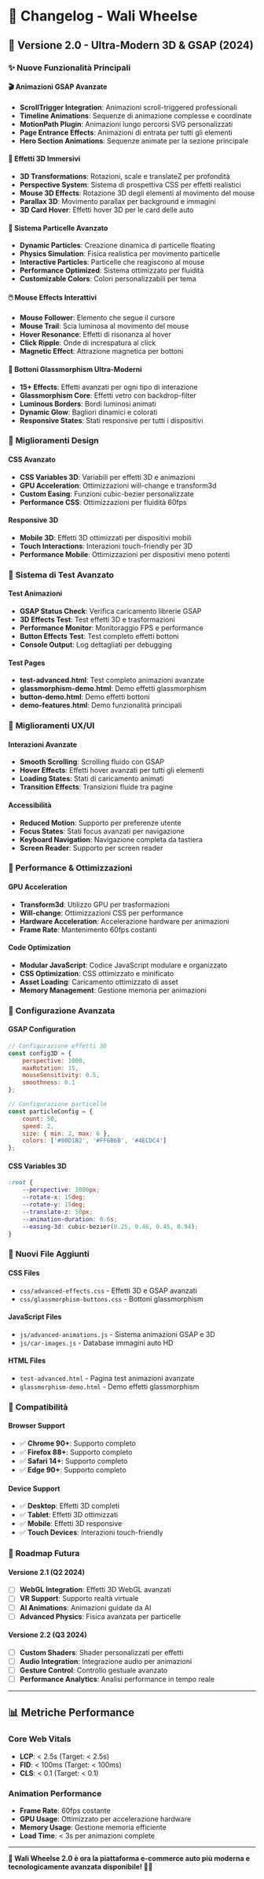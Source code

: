 # 📝 Changelog - Wali Wheelse

## 🚀 Versione 2.0 - Ultra-Modern 3D & GSAP (2024)

### ✨ Nuove Funzionalità Principali

#### 🎬 **Animazioni GSAP Avanzate**
- **ScrollTrigger Integration**: Animazioni scroll-triggered professionali
- **Timeline Animations**: Sequenze di animazione complesse e coordinate
- **MotionPath Plugin**: Animazioni lungo percorsi SVG personalizzati
- **Page Entrance Effects**: Animazioni di entrata per tutti gli elementi
- **Hero Section Animations**: Sequenze animate per la sezione principale

#### 🎯 **Effetti 3D Immersivi**
- **3D Transformations**: Rotazioni, scale e translateZ per profondità
- **Perspective System**: Sistema di prospettiva CSS per effetti realistici
- **Mouse 3D Effects**: Rotazione 3D degli elementi al movimento del mouse
- **Parallax 3D**: Movimento parallax per background e immagini
- **3D Card Hover**: Effetti hover 3D per le card delle auto

#### 🌟 **Sistema Particelle Avanzato**
- **Dynamic Particles**: Creazione dinamica di particelle floating
- **Physics Simulation**: Fisica realistica per movimento particelle
- **Interactive Particles**: Particelle che reagiscono al mouse
- **Performance Optimized**: Sistema ottimizzato per fluidità
- **Customizable Colors**: Colori personalizzabili per tema

#### 🖱️ **Mouse Effects Interattivi**
- **Mouse Follower**: Elemento che segue il cursore
- **Mouse Trail**: Scia luminosa al movimento del mouse
- **Hover Resonance**: Effetti di risonanza al hover
- **Click Ripple**: Onde di increspatura al click
- **Magnetic Effect**: Attrazione magnetica per bottoni

#### 🔘 **Bottoni Glassmorphism Ultra-Moderni**
- **15+ Effects**: Effetti avanzati per ogni tipo di interazione
- **Glassmorphism Core**: Effetti vetro con backdrop-filter
- **Luminous Borders**: Bordi luminosi animati
- **Dynamic Glow**: Bagliori dinamici e colorati
- **Responsive States**: Stati responsive per tutti i dispositivi

### 🎨 **Miglioramenti Design**

#### **CSS Avanzato**
- **CSS Variables 3D**: Variabili per effetti 3D e animazioni
- **GPU Acceleration**: Ottimizzazioni will-change e transform3d
- **Custom Easing**: Funzioni cubic-bezier personalizzate
- **Performance CSS**: Ottimizzazioni per fluidità 60fps

#### **Responsive 3D**
- **Mobile 3D**: Effetti 3D ottimizzati per dispositivi mobili
- **Touch Interactions**: Interazioni touch-friendly per 3D
- **Performance Mobile**: Ottimizzazioni per dispositivi meno potenti

### 🧪 **Sistema di Test Avanzato**

#### **Test Animazioni**
- **GSAP Status Check**: Verifica caricamento librerie GSAP
- **3D Effects Test**: Test effetti 3D e trasformazioni
- **Performance Monitor**: Monitoraggio FPS e performance
- **Button Effects Test**: Test completo effetti bottoni
- **Console Output**: Log dettagliati per debugging

#### **Test Pages**
- **test-advanced.html**: Test completo animazioni avanzate
- **glassmorphism-demo.html**: Demo effetti glassmorphism
- **button-demo.html**: Demo effetti bottoni
- **demo-features.html**: Demo funzionalità principali

### 📱 **Miglioramenti UX/UI**

#### **Interazioni Avanzate**
- **Smooth Scrolling**: Scrolling fluido con GSAP
- **Hover Effects**: Effetti hover avanzati per tutti gli elementi
- **Loading States**: Stati di caricamento animati
- **Transition Effects**: Transizioni fluide tra pagine

#### **Accessibilità**
- **Reduced Motion**: Supporto per preferenze utente
- **Focus States**: Stati focus avanzati per navigazione
- **Keyboard Navigation**: Navigazione completa da tastiera
- **Screen Reader**: Supporto per screen reader

### 🚀 **Performance & Ottimizzazioni**

#### **GPU Acceleration**
- **Transform3d**: Utilizzo GPU per trasformazioni
- **Will-change**: Ottimizzazioni CSS per performance
- **Hardware Acceleration**: Accelerazione hardware per animazioni
- **Frame Rate**: Mantenimento 60fps costanti

#### **Code Optimization**
- **Modular JavaScript**: Codice JavaScript modulare e organizzato
- **CSS Optimization**: CSS ottimizzato e minificato
- **Asset Loading**: Caricamento ottimizzato di asset
- **Memory Management**: Gestione memoria per animazioni

### 🔧 **Configurazione Avanzata**

#### **GSAP Configuration**
```javascript
// Configurazione effetti 3D
const config3D = {
    perspective: 1000,
    maxRotation: 15,
    mouseSensitivity: 0.5,
    smoothness: 0.1
};

// Configurazione particelle
const particleConfig = {
    count: 50,
    speed: 2,
    size: { min: 2, max: 6 },
    colors: ['#00D1B2', '#FF6B6B', '#4ECDC4']
};
```

#### **CSS Variables 3D**
```css
:root {
    --perspective: 1000px;
    --rotate-x: 15deg;
    --rotate-y: 15deg;
    --translate-z: 50px;
    --animation-duration: 0.6s;
    --easing-3d: cubic-bezier(0.25, 0.46, 0.45, 0.94);
}
```

### 📁 **Nuovi File Aggiunti**

#### **CSS Files**
- `css/advanced-effects.css` - Effetti 3D e GSAP avanzati
- `css/glassmorphism-buttons.css` - Bottoni glassmorphism

#### **JavaScript Files**
- `js/advanced-animations.js` - Sistema animazioni GSAP e 3D
- `js/car-images.js` - Database immagini auto HD

#### **HTML Files**
- `test-advanced.html` - Pagina test animazioni avanzate
- `glassmorphism-demo.html` - Demo effetti glassmorphism

### 🎯 **Compatibilità**

#### **Browser Support**
- ✅ **Chrome 90+**: Supporto completo
- ✅ **Firefox 88+**: Supporto completo
- ✅ **Safari 14+**: Supporto completo
- ✅ **Edge 90+**: Supporto completo

#### **Device Support**
- ✅ **Desktop**: Effetti 3D completi
- ✅ **Tablet**: Effetti 3D ottimizzati
- ✅ **Mobile**: Effetti 3D responsive
- ✅ **Touch Devices**: Interazioni touch-friendly

### 🚀 **Roadmap Futura**

#### **Versione 2.1 (Q2 2024)**
- [ ] **WebGL Integration**: Effetti 3D WebGL avanzati
- [ ] **VR Support**: Supporto realtà virtuale
- [ ] **AI Animations**: Animazioni guidate da AI
- [ ] **Advanced Physics**: Fisica avanzata per particelle

#### **Versione 2.2 (Q3 2024)**
- [ ] **Custom Shaders**: Shader personalizzati per effetti
- [ ] **Audio Integration**: Integrazione audio per animazioni
- [ ] **Gesture Control**: Controllo gestuale avanzato
- [ ] **Performance Analytics**: Analisi performance in tempo reale

---

## 📊 **Metriche Performance**

### **Core Web Vitals**
- **LCP**: < 2.5s (Target: < 2.5s)
- **FID**: < 100ms (Target: < 100ms)
- **CLS**: < 0.1 (Target: < 0.1)

### **Animation Performance**
- **Frame Rate**: 60fps costante
- **GPU Usage**: Ottimizzato per accelerazione hardware
- **Memory Usage**: Gestione memoria efficiente
- **Load Time**: < 3s per animazioni complete

---

**🎉 Wali Wheelse 2.0 è ora la piattaforma e-commerce auto più moderna e tecnologicamente avanzata disponibile! 🚗✨**
